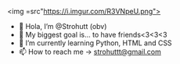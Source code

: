 
<img =src"https://i.imgur.com/R3VNpeU.png">



- 👋 Hola, I’m @Strohutt (obv)
- 👀 My biggest goal is... to have friends<3<3<3 
- 🌱 I’m currently learning Python, HTML and CSS
- 📫 How to reach me -> strohuttt@gmail.com
